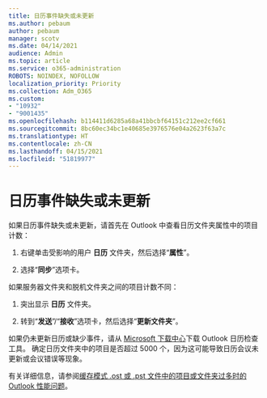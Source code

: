 ```yaml
---
title: 日历事件缺失或未更新
ms.author: pebaum
author: pebaum
manager: scotv
ms.date: 04/14/2021
audience: Admin
ms.topic: article
ms.service: o365-administration
ROBOTS: NOINDEX, NOFOLLOW
localization_priority: Priority
ms.collection: Adm_O365
ms.custom:
- "10932"
- "9001435"
ms.openlocfilehash: b114411d6285a68a41bbcbf64151c212ee2cf661
ms.sourcegitcommit: 8bc60ec34bc1e40685e3976576e04a2623f63a7c
ms.translationtype: HT
ms.contentlocale: zh-CN
ms.lasthandoff: 04/15/2021
ms.locfileid: "51819977"
---
```

# <a name="calendar-events-missing-or-not-updating"></a>日历事件缺失或未更新

如果日历事件缺失或未更新，请首先在 Outlook 中查看日历文件夹属性中的项目计数： 

1. 右键单击受影响的用户 **日历** 文件夹，然后选择“**属性**”。

1. 选择“**同步**”选项卡。

如果服务器文件夹和脱机文件夹之间的项目计数不同：

1.  突出显示 **日历** 文件夹。

1.  转到“**发送**”/“**接收**”选项卡，然后选择“**更新文件夹**”。

如果仍未更新日历或缺少事件，请从 [Microsoft 下载中心](https://www.microsoft.com/download/details.aspx?id=28786)下载 Outlook 日历检查工具。 确定日历文件夹中的项目是否超过 5000 个，因为这可能导致日历会议未更新或会议错误等现象。 

有关详细信息，请参阅[缓存模式 .ost 或 .pst 文件中的项目或文件夹过多时的 Outlook 性能问题](https://docs.microsoft.com/outlook/troubleshoot/performance/performance-issues-if-too-many-items-or-folders)。